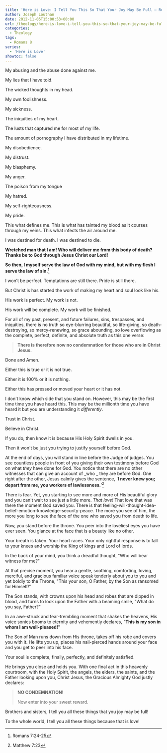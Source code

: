 ```yaml
---
title: 'Here is Love: I Tell You This So That Your Joy May Be Full – Romans 8:1'
author: Joseph Louthan
date: 2012-11-05T15:00:53+00:00
url: /theology/here-is-love-i-tell-you-this-so-that-your-joy-may-be-full-romans-81/
categories:
  - Theology
tags:
  - Romans 8
series:
  - 'Here is Love'
showtoc: false
---
```

My abusing and the abuse done against me.

My lies that I have told.

The wicked thoughts in my head.

My own foolishness.

My sickness.

The iniquities of my heart.

The lusts that captured me for most of my life.

The amount of pornography I have distributed in my lifetime.

My disobedience.

My distrust.

My blasphemy.

My anger.

The poison from my tongue

My hatred.

My self-righteousness.

My pride.

This what defines me. This is what has tainted my blood as it courses through my veins. This what infects the air around me.

I was destined for death. I was destined to die.

**Wretched man that I am! Who will deliver me from this body of death? Thanks be to God through Jesus Christ our Lord!**

**So then, I myself serve the law of God with my mind, but with my flesh I serve the law of sin.[^1]**

I won’t be perfect. Temptations are still there. Pride is still there.

But Christ is has started the work of making my heart and soul look like his.

His work is perfect. My work is not.

His work will be complete. My work will be finished.

For all of my past, present, and future failures, sins, trespasses, and iniquities, there is no truth so eye-blurring beautiful, so life-giving, so death-destroying, so mercy-renewing, so grace abounding, so love overflowing as the complete, perfect, definite, and absolute truth as this one verse:

> **There is therefore now no condemnation for those who are in Christ Jesus.**

Done and Amen.

Either this is true or it is not true.

Either it is 100% or it is nothing.

Either this has pressed or moved your heart or it has not.

I don't know which side that you stand on. However, this may be the first time time you have heard this. This may be the millionth time you have heard it but you are understanding it _differently_.

Trust in Christ.

Believe in Christ.

If you do, then know it is because His Holy Spirit dwells in you.

Then it won't be just you trying to justify yourself before God.

At the end of days, you will stand in line before the Judge of judges. You see countless people in front of you giving their own testimony before God on what _they_ have done for God. You notice that there are no other witnesses that can give an account of _who _ they are before God. One right after the other, Jesus calmly gives the sentence, '**I never knew you; depart from me, you workers of lawlessness.**’[^2]

There is fear. Yet, you starting to see more and more of His beautiful glory and you can't wait to see just a little more. _That love!_ That love that was there the moment God saved you. There is that feeling-will-thought-idea-belief-emotion-knowledge-security-peace. The more you see of him, the more you long to see the face of the one who saved you from death to life.

Now, you stand before the throne. You peer into the loveliest eyes you have ever seen. You glance at the face that is a beauty like no other.

Your breath is taken. Your heart races. Your only rightful response is to fall to your knees and worship the King of kings and Lord of lords.

In the back of your mind, you think a dreadful thought, "Who will bear witness for me?"

At that precise moment, you hear a gentle, soothing, comforting, loving, merciful, and gracious familiar voice speak tenderly about you to you and yet boldly to the Throne, "This your son, O Father, by the Son as ransomed for Himself!"

The Son stands, with crowns upon his head and robes that are dipped in blood, and turns to look upon the Father with a beaming smile, "What do you say, Father?"

In an awe-struck and fear-trembling moment that shakes the heavens, His voice sonics booms to eternity and vehemently declares, "**This is my son in whom I am well-pleased!**"

The Son of Man runs down from His throne, takes off his robe and covers you with it. He lifts you up, places his nail-pierced hands around your face and you get to peer into his face.

Your soul is complete, finally, perfectly, and definitely satisfied.

He brings you close and holds you. With one final act in this heavenly courtroom, with the Holy Spirit, the angels, the elders, the saints, and the Father looking upon you, Christ Jesus, the Gracious Almighty God justly declares:

> **NO CONDEMNATION!**
>
> Now enter into your sweet reward.

Brothers and sisters, I tell you all these things that you joy may be full!

To the whole world, I tell you all these things because that is love!

[^1]: Romans 7:24-25
[^2]: Matthew 7:23
